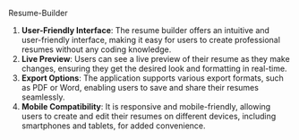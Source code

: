 Resume-Builder
1. **User-Friendly Interface**: The resume builder offers an intuitive and user-friendly interface, making it easy for users to create professional resumes without any coding knowledge.
2. **Live Preview**: Users can see a live preview of their resume as they make changes, ensuring they get the desired look and formatting in real-time.
3. **Export Options**: The application supports various export formats, such as PDF or Word, enabling users to save and share their resumes seamlessly.
4. **Mobile Compatibility**: It is responsive and mobile-friendly, allowing users to create and edit their resumes on different devices, including smartphones and tablets, for added convenience.
 
